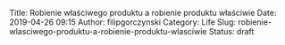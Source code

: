 Title: Robienie właściwego produktu a robienie produktu właściwie
Date: 2019-04-26 09:15
Author: filipgorczynski
Category: Life
Slug: robienie-wlasciwego-produktu-a-robienie-produktu-wlasciwie
Status: draft


